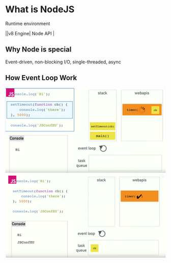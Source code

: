 # What is NodeJS

Runtime environment

||v8 Engine| Node API |

## Why Node is special 

Event-driven, non-blocking I/O, single-threaded, async


## How Event Loop Work

![alt EventLoop1](https://github.com/yhlong0/interviews/blob/master/eventloop01.PNG)
![alt EventLoop2](https://github.com/yhlong0/interviews/blob/master/eventloop02.PNG)


